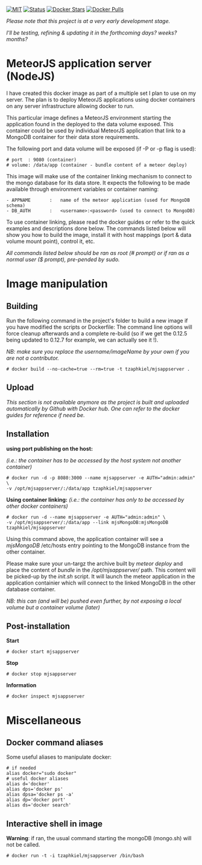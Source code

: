 [![MIT](https://img.shields.io/github/license/mashape/apistatus.svg?style=plastic)](http://opensource.org/licenses/MIT) 
[![Status](https://img.shields.io/badge/maturity-under_dev-red.svg?style=plastic)]() 
[![Docker Stars](https://img.shields.io/docker/stars/tzaphkiel/mjsappserver.svg?style=plastic)](https://hub.docker.com/u/tzaphkiel/mjsappserver/) 
[![Docker Pulls](https://img.shields.io/docker/pulls/tzaphkiel/mjsappserver.svg?style=plastic)](https://hub.docker.com/u/tzaphkiel/mjsappserver/)

*Please note that this project is at a very early development stage.*

*I'll be testing, refining & updating it in the forthcoming days? weeks? months?*

# MeteorJS application server (NodeJS)
I have created this docker image as part of a multiple set I plan to use on my server. The plan is to deploy MeteorJS applications using docker containers on any server infrastructure allowing docker to run.

This particular image defines a MeteorJS environment starting the application found in the deployed to the data volume exposed.
This container could be used by individual MeteorJS application that link to a MongoDB container for their data store requirements.

The following port and data volume will be exposed (if -P or -p flag is used):

    # port  : 9080 (container)
    # volume: /data/app (container - bundle content of a meteor deploy) 

This image will make use of the container linking mechanism to connect to the mongo database for its data store.
It expects the following to be made available through environment variables or container naming:

    - APPNAME       :   name of the meteor application (used for MongoDB schema)
    - DB_AUTH       :   <username>:<password> (used to connect to MongoDB)

To use container linking, please read the docker guides or refer to the quick examples and descriptions done below.
The commands listed below will show you how to build the image, install it with host mappings (port & data volume mount point), control it, etc.

*All commands listed below should be ran as root (# prompt) or if ran as a normal user ($ prompt), pre-pended by sudo.*

# Image manipulation
## Building
Run the following command in the project's folder to build a new image if you have modified the scripts or Dockerfile:
The command line options will force cleanup afterwards and a complete re-build (so if we get the 0.12.5 being updated to 0.12.7 for example, we can actually see it !).

*NB: make sure you replace the username/imageName by your own if you are not a contributor.*

    # docker build --no-cache=true --rm=true -t tzaphkiel/mjsappserver .

## Upload
*This section is not available anymore as the project is built and uploaded automatically by Github with Docker hub. One can refer to the docker guides for reference if need be.*

## Installation
**using port publishing on the host:**

*(i.e.: the container has to be accessed by the host system not another container)*

    # docker run -d -p 8080:3000 --name mjsappserver -e AUTH="admin:admin" \
    -v /opt/mjsappserver/:/data/app tzaphkiel/mjsappserver

**Using container linking:**
*(i.e.: the container has only to be accessed by other docker containers)*

    # docker run -d --name mjsappserver -e AUTH="admin:admin" \ 
    -v /opt/mjsappserver/:/data/app --link mjsMongoDB:mjsMongoDB tzaphkiel/mjsappserver

Using this command above, the application container will see a *mjsMongoDB* /etc/hosts entry pointing to the MongoDB instance from the other container.

Please make sure your un-targz the archive built by *meteor deploy* and place the content of *bundle* in the */opt/mjsappserver/* path. This content will be picked-up by the *init.sh* script. It will launch the meteor application in the application containier which will connect to the linked MongoDB in the other database container.

*NB: this can (and will be) pushed even further, by not exposing a local volume but a container volume (later)*

## Post-installation
**Start**

    # docker start mjsappserver

**Stop**

    # docker stop mjsappserver

**Information**

    # docker inspect mjsappserver

# Miscellaneous
## Docker command aliases
Some useful aliases to manipulate docker:
    
    # if needed
    alias docker="sudo docker"
    # useful docker aliases
    alias d='docker'
    alias dps='docker ps'
    alias dpsa='docker ps -a'
    alias dp='docker port'
    alias ds='docker search'

## Interactive shell in image
__Warning__: if ran, the usual command starting the mongoDB (mongo.sh) will not be called.

    # docker run -t -i tzaphkiel/mjsappserver /bin/bash

